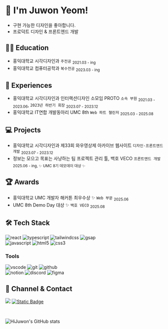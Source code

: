 # 🖖 I'm Juwon Yeom!
- 구현 가능한 디자인을 좋아합니다.
- 프로덕트 디자인 & 프론트엔드 개발

## 🧑‍🎓 Education
- 홍익대학교 시각디자인과 `주전공` <sub>2021.03 - ing</sub>
- 홍익대학교 컴퓨터공학과 `복수전공` <sub>2023.03 - ing</sub>

## 🌈 Experiences 
- 홍익대학교 시각디자인과 인터랙션디자인 소모임 PROTO `소속 부원` <sub>2021.03 - 2023.06</sub>, `2023년 하반기 회장` <sub>2023.07 - 2023.12</sub>
- 홍익대학교 IT연합 개발동아리 UMC 8th `Web 파트 챌린저` <sub>2025.03 - 2025.08</sub>

## 💻 Projects
- 홍익대학교 시각디자인과 제33회 와우영상제 아카이브 웹사이트 `디자인·프론트엔드 개발` <sub>2023.07 - 2023.12</sub>
- 정보는 모으고 목표는 사냥하는 팀 프로젝트 관리 툴, 백호 VECO `프론트엔드 개발` <sub>2025.06 - ing, ✨ UMC 8기 데모데이 대상 ✨</sub>

## 🏆 Awards
- 홍익대학교 UMC 개발자 해커톤 최우수상 ✨ `Web 부문` <sub>2025.06</sub>
- UMC 8th Demo Day 대상 ✨ `백호 VECO` <sub>2025.08</sub>

## 🛠️ Tech Stack

![react](https://img.shields.io/badge/React-20232A?style=for-the-badge&logo=react&logoColor=61DAFB)
![typescript](https://img.shields.io/badge/TypeScript-007ACC?style=for-the-badge&logo=typescript&logoColor=white)
![tailwindcss](https://img.shields.io/badge/tailwindcss-framework?style=for-the-badge&logo=tailwindcss&logoColor=%2306B6D4&color=black)
![gsap](https://img.shields.io/badge/gsap-library?style=for-the-badge&logo=gsap&logoColor=%23000000&color=%230AE448)
<br> ![javascript](https://img.shields.io/badge/JavaScript-F7DF1E?style=for-the-badge&logo=JavaScript&logoColor=white)
![html5](https://img.shields.io/badge/HTML5-E34F26?style=for-the-badge&logo=html5&logoColor=white)
![css3](https://img.shields.io/badge/CSS3-1572B6?style=for-the-badge&logo=css3&logoColor=white)


### Tools

![vscode](https://img.shields.io/badge/VSCode-0078D4.svg?style=for-the-badge&logo=visual-studio-code&logoColor=22ABF3)
![git](https://img.shields.io/badge/GIT-E44C30?style=for-the-badge&logo=git&logoColor=white) 
![github](https://img.shields.io/badge/GitHub-100000?style=for-the-badge&logo=github&logoColor=white)
<br>![notion](https://img.shields.io/badge/Notion-ffffff?style=for-the-badge&logo=notion&logoColor=black) 
![discord](https://img.shields.io/badge/discord-workspace?style=for-the-badge&logo=discord&logoColor=white&color=%235865F2)
![figma](https://img.shields.io/badge/figma-wireframe?style=for-the-badge&logo=figma&logoColor=white&color=%23F24E1E)


## 👥 Channel & Contact

<a href="https://www.linkedin.com/in/juwon-yeom-807434279/"><img src="https://img.shields.io/badge/linkedin-sns?style=for-the-badge&logo=linkedin&logoColor=white&color=blue&link=https%3A%2F%2Fwww.linkedin.com%2Fin%2Fjuwon-yeom-807434279%2F"></a>
<a href="https://velog.io/@hijuwon/posts"><img alt="Static Badge" src="https://img.shields.io/badge/velog-blog?style=for-the-badge&logo=velog&logoColor=white&color=%2320C997&link=https%3A%2F%2Fvelog.io%2F%40hijuwon%2Fposts"></a>

<br>

![HiJuwon's GitHub stats](https://github-readme-stats.vercel.app/api?username=HiJuwon&show_icons=true&theme=nord)

